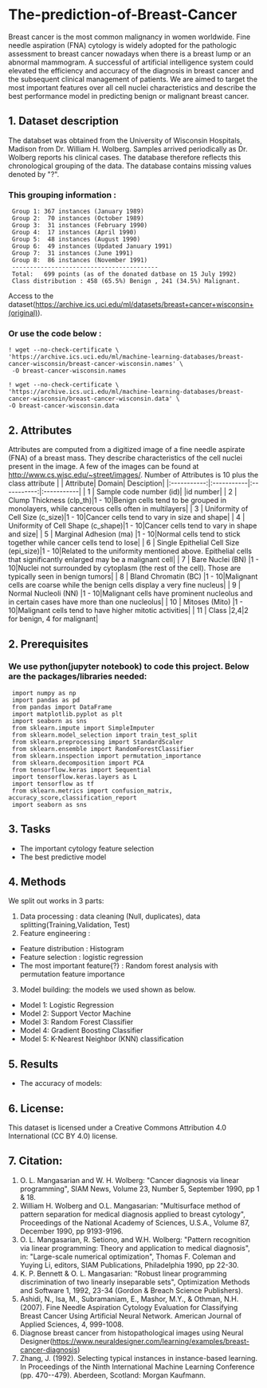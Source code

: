 # The-prediction-of-Breast-Cancer
Breast cancer is the most common malignancy in women worldwide. Fine needle aspiration (FNA) cytology is widely adopted for the pathologic assessment to breast cancer nowadays when there is a breast lump or an abnormal mammogram. A successful of artificial intelligence system could elevated the efficiency and accuracy of the diagnosis in breast cancer and the subsequent clinical management of patients. We are aimed to target the most important features over all cell nuclei characteristics and describe the best performance model in predicting benign or malignant breast cancer.

## 1. Dataset description
The databset was obtained from the University of Wisconsin Hospitals, Madison from Dr. William H. Wolberg. Samples arrived periodically as Dr. Wolberg reports his clinical cases. The database therefore reflects this chronological grouping of the data. The database contains missing values denoted by "?". 
### This grouping information :
     Group 1: 367 instances (January 1989)
     Group 2:  70 instances (October 1989)
     Group 3:  31 instances (February 1990)
     Group 4:  17 instances (April 1990)
     Group 5:  48 instances (August 1990)
     Group 6:  49 instances (Updated January 1991)
     Group 7:  31 instances (June 1991)
     Group 8:  86 instances (November 1991)
     -----------------------------------------
     Total:   699 points (as of the donated datbase on 15 July 1992) 
     Class distribution : 458 (65.5%) Benign , 241 (34.5%) Malignant.
Access to the dataset(https://archive.ics.uci.edu/ml/datasets/breast+cancer+wisconsin+(original)).
### Or use the code below :
    ! wget --no-check-certificate \
    'https://archive.ics.uci.edu/ml/machine-learning-databases/breast-cancer-wisconsin/breast-cancer-wisconsin.names' \
     -O breast-cancer-wisconsin.names

    ! wget --no-check-certificate \
    'https://archive.ics.uci.edu/ml/machine-learning-databases/breast-cancer-wisconsin/breast-cancer-wisconsin.data' \
    -O breast-cancer-wisconsin.data


## 2. Attributes
Attributes are computed from a digitized image of a fine needle aspirate (FNA) of a breast mass. They describe characteristics of the cell nuclei present in the image. A few of the images can be found at http://www.cs.wisc.edu/~street/images/. Number of Attributes is 10 plus the class attribute
|  | Attribute| Domain| Desciption|
|:-----------:|:-----------|:-----------:|:-----------|
| 1 | Sample code number (id)|  |id number|
| 2 | Clump Thickness (clp_th)|1 - 10|Benign cells tend to be grouped in monolayers, while cancerous cells often in multilayers|
| 3 | Uniformity of Cell Size (c_size)|1 - 10|Cancer cells tend to vary in size and shape|
| 4 | Uniformity of Cell Shape (c_shape)|1 - 10|Cancer cells tend to vary in shape and size|
| 5 | Marginal Adhesion (ma)         |1 - 10|Normal cells tend to stick together while cancer cells tend to lose|
| 6 | Single Epithelial Cell Size (epi_size)|1 - 10|Related to the uniformity mentioned above. Epithelial cells that significantly enlarged may be a malignant cell|
| 7 | Bare Nuclei (BN)                   |1 - 10|Nuclei not surrounded by cytoplasm (the rest of the cell). Those are typically seen in benign tumors|
| 8 | Bland Chromatin (BC)               |1 - 10|Malignant cells are coarse while the benign cells display a very fine nucleus|
| 9 | Normal Nucleoli (NN)               |1 - 10|Malignant cells have prominent nucleolus and in certain cases have more than one nucleolus|
| 10 | Mitoses (Mito)                      |1 - 10|Malignant cells tend to have higher mitotic activities|
| 11 | Class                        |2,4|2 for benign, 4 for malignant|


## 2. Prerequisites
### We use python(jupyter notebook) to code this project. Below are the packages/libraries needed:
     import numpy as np
     import pandas as pd
     from pandas import DataFrame
     import matplotlib.pyplot as plt
     import seaborn as sns
     from sklearn.impute import SimpleImputer
     from sklearn.model_selection import train_test_split
     from sklearn.preprocessing import StandardScaler
     from sklearn.ensemble import RandomForestClassifier
     from sklearn.inspection import permutation_importance
     from sklearn.decomposition import PCA
     from tensorflow.keras import Sequential
     import tensorflow.keras.layers as L
     import tensorflow as tf
     from sklearn.metrics import confusion_matrix, accuracy_score,classification_report
     import seaborn as sns

## 3. Tasks
* The important cytology feature selection
* The best predictive model

## 4. Methods
We split out works in 3 parts:
1. Data processing : data cleaning (Null, duplicates), data splitting(Training,Validation, Test)
2. Feature engineering : 
* Feature distribution : Histogram
* Feature selection : logistic regression
* The most important feature{?} : Random forest analysis with permutation feature importance
3. Model building: the models we used shown as below.
* Model 1:  Logistic Regression
* Model 2:  Support Vector Machine
* Model 3:  Random Forest Classifier
* Model 4:  Gradient Boosting Classifier
* Model 5:  K-Nearest Neighbor (KNN) classification

## 5. Results

* The accuracy of models:

## 6. License:
This dataset is licensed under a Creative Commons Attribution 4.0 International (CC BY 4.0) license.

## 7. Citation:
1. O. L. Mangasarian and W. H. Wolberg: "Cancer diagnosis via linear programming", SIAM News, Volume 23, Number 5, September 1990, pp 1 & 18.
2. William H. Wolberg and O.L. Mangasarian: "Multisurface method of pattern separation for medical diagnosis applied to breast cytology", Proceedings of the National Academy of Sciences, U.S.A., Volume 87, December 1990, pp 9193-9196.
3. O. L. Mangasarian, R. Setiono, and W.H. Wolberg: "Pattern recognition via linear programming: Theory and application to medical diagnosis", in: "Large-scale numerical optimization", Thomas F. Coleman and Yuying Li, editors, SIAM Publications, Philadelphia 1990, pp 22-30.
4. K. P. Bennett & O. L. Mangasarian: "Robust linear programming discrimination of two linearly inseparable sets", Optimization Methods and Software 1, 1992, 23-34 (Gordon & Breach Science Publishers).
5. Ashidi, N., Isa, M., Subramaniam, E., Mashor, M.Y., & Othman, N.H. (2007). Fine Needle Aspiration Cytology Evaluation for Classifying Breast Cancer Using Artificial Neural Network. American Journal of Applied Sciences, 4, 999-1008.
6. Diagnose breast cancer from histopathological images using Neural Designer(https://www.neuraldesigner.com/learning/examples/breast-cancer-diagnosis)
7. Zhang, J. (1992). Selecting typical instances in instance-based learning. In Proceedings of the Ninth International Machine Learning Conference (pp. 470--479). Aberdeen, Scotland: Morgan Kaufmann.
